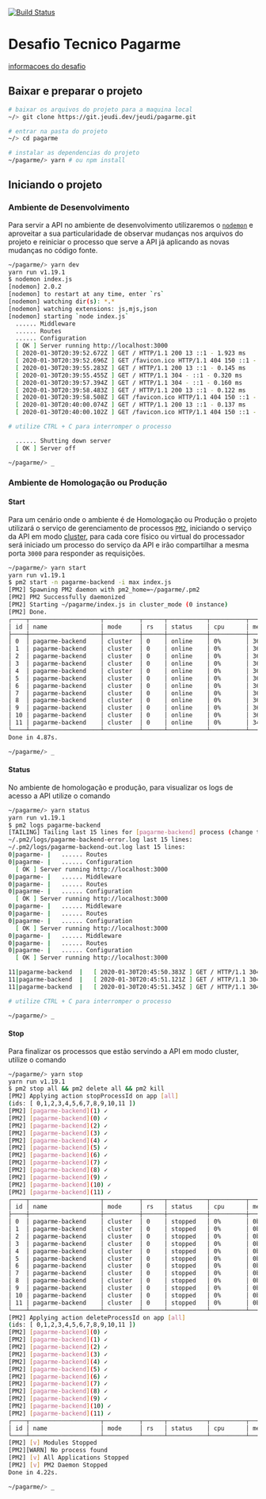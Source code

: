 
[![Build Status](https://drone.jeudi.dev/api/badges/jeudi/pagarme/status.svg)](https://drone.jeudi.dev/jeudi/pagarme)

# Desafio Tecnico Pagarme

[informacoes do desafio](https://github.com/pagarme/vagas/tree/master/desafios/software-engineer-backend)

## Baixar e preparar o projeto

```sh
# baixar os arquivos do projeto para a maquina local
~/> git clone https://git.jeudi.dev/jeudi/pagarme.git

# entrar na pasta do projeto
~/> cd pagarme

# instalar as dependencias do projeto
~/pagarme/> yarn # ou npm install
```

## Iniciando o projeto

### Ambiente de Desenvolvimento

Para servir a API no ambiente de desenvolvimento utilizaremos o [`nodemon`](https://nodemon.io/) e aproveitar a sua particularidade de observar mudanças nos arquivos do projeto e reiniciar o processo que serve a API já aplicando as novas mudanças no código fonte.

```sh
~/pagarme/> yarn dev
yarn run v1.19.1
$ nodemon index.js
[nodemon] 2.0.2
[nodemon] to restart at any time, enter `rs`
[nodemon] watching dir(s): *.*
[nodemon] watching extensions: js,mjs,json
[nodemon] starting `node index.js`
  ...... Middleware
  ...... Routes
  ...... Configuration
  [ OK ] Server running http://localhost:3000
  [ 2020-01-30T20:39:52.672Z ] GET / HTTP/1.1 200 13 ::1 - 1.923 ms
  [ 2020-01-30T20:39:52.696Z ] GET /favicon.ico HTTP/1.1 404 150 ::1 - 0.912 ms
  [ 2020-01-30T20:39:55.283Z ] GET / HTTP/1.1 200 13 ::1 - 0.145 ms
  [ 2020-01-30T20:39:55.455Z ] GET / HTTP/1.1 304 - ::1 - 0.320 ms
  [ 2020-01-30T20:39:57.394Z ] GET / HTTP/1.1 304 - ::1 - 0.160 ms
  [ 2020-01-30T20:39:58.483Z ] GET / HTTP/1.1 200 13 ::1 - 0.122 ms
  [ 2020-01-30T20:39:58.508Z ] GET /favicon.ico HTTP/1.1 404 150 ::1 - 0.194 ms
  [ 2020-01-30T20:40:00.074Z ] GET / HTTP/1.1 200 13 ::1 - 0.137 ms
  [ 2020-01-30T20:40:00.102Z ] GET /favicon.ico HTTP/1.1 404 150 ::1 - 0.172 ms

# utilize CTRL + C para interromper o processo

  ...... Shutting down server
  [ OK ] Server off

~/pagarme/> _
```

### Ambiente de Homologação ou Produção

#### Start

Para um cenário onde o ambiente é de Homologação ou Produção o projeto utilizará o serviço de gerenciamento de processos [`PM2`](https://pm2.keymetrics.io/), iniciando o serviço da API em modo [cluster](https://pm2.keymetrics.io/docs/usage/cluster-mode/), para cada core físico ou virtual do processador será iniciado um processo do serviço da API e irão compartilhar a mesma porta `3000` para responder as requisições.

```sh
~/pagarme/> yarn start
yarn run v1.19.1
$ pm2 start -n pagarme-backend -i max index.js
[PM2] Spawning PM2 daemon with pm2_home=~/pagarme/.pm2
[PM2] PM2 Successfully daemonized
[PM2] Starting ~/pagarme/index.js in cluster_mode (0 instance)
[PM2] Done.
┌────┬────────────────────┬──────────┬──────┬───────────┬──────────┬──────────┐
│ id │ name               │ mode     │ rs   │ status    │ cpu      │ memory   │
├────┼────────────────────┼──────────┼──────┼───────────┼──────────┼──────────┤
│ 0  │ pagarme-backend    │ cluster  │ 0    │ online    │ 0%       │ 36.7mb   │
│ 1  │ pagarme-backend    │ cluster  │ 0    │ online    │ 0%       │ 36.5mb   │
│ 2  │ pagarme-backend    │ cluster  │ 0    │ online    │ 0%       │ 36.4mb   │
│ 3  │ pagarme-backend    │ cluster  │ 0    │ online    │ 0%       │ 36.6mb   │
│ 4  │ pagarme-backend    │ cluster  │ 0    │ online    │ 0%       │ 36.7mb   │
│ 5  │ pagarme-backend    │ cluster  │ 0    │ online    │ 0%       │ 36.3mb   │
│ 6  │ pagarme-backend    │ cluster  │ 0    │ online    │ 0%       │ 36.2mb   │
│ 7  │ pagarme-backend    │ cluster  │ 0    │ online    │ 0%       │ 36.4mb   │
│ 8  │ pagarme-backend    │ cluster  │ 0    │ online    │ 0%       │ 36.6mb   │
│ 9  │ pagarme-backend    │ cluster  │ 0    │ online    │ 0%       │ 36.5mb   │
│ 10 │ pagarme-backend    │ cluster  │ 0    │ online    │ 0%       │ 36.2mb   │
│ 11 │ pagarme-backend    │ cluster  │ 0    │ online    │ 0%       │ 34.3mb   │
└────┴────────────────────┴──────────┴──────┴───────────┴──────────┴──────────┘
Done in 4.87s.

~/pagarme/> _
```

#### Status

No ambiente de homologação e produção, para visualizar os logs de acesso a API utilize o comando

```sh
~/pagarme/> yarn status
yarn run v1.19.1
$ pm2 logs pagarme-backend
[TAILING] Tailing last 15 lines for [pagarme-backend] process (change the value with --lines option)
~/.pm2/logs/pagarme-backend-error.log last 15 lines:
~/.pm2/logs/pagarme-backend-out.log last 15 lines:
0|pagarme- |   ...... Routes
0|pagarme- |   ...... Configuration
  [ OK ] Server running http://localhost:3000
0|pagarme- |   ...... Middleware
0|pagarme- |   ...... Routes
0|pagarme- |   ...... Configuration
  [ OK ] Server running http://localhost:3000
0|pagarme- |   ...... Middleware
0|pagarme- |   ...... Routes
0|pagarme- |   ...... Configuration
  [ OK ] Server running http://localhost:3000
0|pagarme- |   ...... Middleware
0|pagarme- |   ...... Routes
0|pagarme- |   ...... Configuration
  [ OK ] Server running http://localhost:3000

11|pagarme-backend  |   [ 2020-01-30T20:45:50.383Z ] GET / HTTP/1.1 304 - ::1 - 2.004 ms
11|pagarme-backend  |   [ 2020-01-30T20:45:51.121Z ] GET / HTTP/1.1 304 - ::1 - 0.182 ms
11|pagarme-backend  |   [ 2020-01-30T20:45:51.345Z ] GET / HTTP/1.1 304 - ::1 - 0.166 ms

# utilize CTRL + C para interromper o processo

~/pagarme/> _
```

#### Stop

Para finalizar os processos que estão servindo a API em modo cluster, utilize o comando

```sh
~/pagarme/> yarn stop
yarn run v1.19.1
$ pm2 stop all && pm2 delete all && pm2 kill
[PM2] Applying action stopProcessId on app [all]
(ids: [ 0,1,2,3,4,5,6,7,8,9,10,11 ])
[PM2] [pagarme-backend](1) ✓
[PM2] [pagarme-backend](0) ✓
[PM2] [pagarme-backend](2) ✓
[PM2] [pagarme-backend](3) ✓
[PM2] [pagarme-backend](4) ✓
[PM2] [pagarme-backend](5) ✓
[PM2] [pagarme-backend](6) ✓
[PM2] [pagarme-backend](7) ✓
[PM2] [pagarme-backend](8) ✓
[PM2] [pagarme-backend](9) ✓
[PM2] [pagarme-backend](10) ✓
[PM2] [pagarme-backend](11) ✓
┌────┬────────────────────┬──────────┬──────┬───────────┬──────────┬──────────┐
│ id │ name               │ mode     │ rs   │ status    │ cpu      │ memory   │
├────┼────────────────────┼──────────┼──────┼───────────┼──────────┼──────────┤
│ 0  │ pagarme-backend    │ cluster  │ 0    │ stopped   │ 0%       │ 0b       │
│ 1  │ pagarme-backend    │ cluster  │ 0    │ stopped   │ 0%       │ 0b       │
│ 2  │ pagarme-backend    │ cluster  │ 0    │ stopped   │ 0%       │ 0b       │
│ 3  │ pagarme-backend    │ cluster  │ 0    │ stopped   │ 0%       │ 0b       │
│ 4  │ pagarme-backend    │ cluster  │ 0    │ stopped   │ 0%       │ 0b       │
│ 5  │ pagarme-backend    │ cluster  │ 0    │ stopped   │ 0%       │ 0b       │
│ 6  │ pagarme-backend    │ cluster  │ 0    │ stopped   │ 0%       │ 0b       │
│ 7  │ pagarme-backend    │ cluster  │ 0    │ stopped   │ 0%       │ 0b       │
│ 8  │ pagarme-backend    │ cluster  │ 0    │ stopped   │ 0%       │ 0b       │
│ 9  │ pagarme-backend    │ cluster  │ 0    │ stopped   │ 0%       │ 0b       │
│ 10 │ pagarme-backend    │ cluster  │ 0    │ stopped   │ 0%       │ 0b       │
│ 11 │ pagarme-backend    │ cluster  │ 0    │ stopped   │ 0%       │ 0b       │
└────┴────────────────────┴──────────┴──────┴───────────┴──────────┴──────────┘
[PM2] Applying action deleteProcessId on app [all]
(ids: [ 0,1,2,3,4,5,6,7,8,9,10,11 ])
[PM2] [pagarme-backend](0) ✓
[PM2] [pagarme-backend](1) ✓
[PM2] [pagarme-backend](2) ✓
[PM2] [pagarme-backend](3) ✓
[PM2] [pagarme-backend](4) ✓
[PM2] [pagarme-backend](5) ✓
[PM2] [pagarme-backend](6) ✓
[PM2] [pagarme-backend](7) ✓
[PM2] [pagarme-backend](8) ✓
[PM2] [pagarme-backend](9) ✓
[PM2] [pagarme-backend](10) ✓
[PM2] [pagarme-backend](11) ✓
┌────┬────────────────────┬──────────┬──────┬───────────┬──────────┬──────────┐
│ id │ name               │ mode     │ rs   │ status    │ cpu      │ memory   │
└────┴────────────────────┴──────────┴──────┴───────────┴──────────┴──────────┘
[PM2] [v] Modules Stopped
[PM2][WARN] No process found
[PM2] [v] All Applications Stopped
[PM2] [v] PM2 Daemon Stopped
Done in 4.22s.

~/pagarme/> _
```
